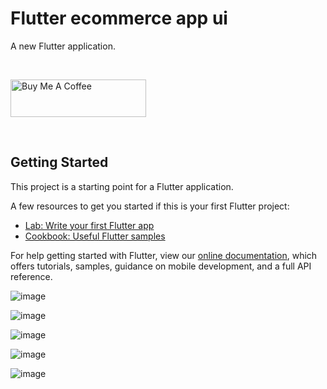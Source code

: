 # Flutter ecommerce app ui

A new Flutter application.

<br>

<a href="https://www.buymeacoffee.com/smkamal" target="_blank"><img src="https://cdn.buymeacoffee.com/buttons/v2/default-blue.png" alt="Buy Me A Coffee" style="height: 60px !important;width: 217px !important;" ></a>

<br>

## Getting Started

This project is a starting point for a Flutter application.

A few resources to get you started if this is your first Flutter project:

- [Lab: Write your first Flutter app](https://flutter.dev/docs/get-started/codelab)
- [Cookbook: Useful Flutter samples](https://flutter.dev/docs/cookbook)

For help getting started with Flutter, view our
[online documentation](https://flutter.dev/docs), which offers tutorials,
samples, guidance on mobile development, and a full API reference.

![image](https://github.com/shahi5472/Flutter-E-Commerce-UI/blob/master/screen_shot/Simulator%20Screen%20Shot%20-%20iPhone%208%20-%202020-04-23%20at%2004.01.26.png)

![image](https://github.com/shahi5472/Flutter-E-Commerce-UI/blob/master/screen_shot/Simulator%20Screen%20Shot%20-%20iPhone%208%20-%202020-04-23%20at%2004.01.34.png)

![image](https://github.com/shahi5472/Flutter-E-Commerce-UI/blob/master/screen_shot/Simulator%20Screen%20Shot%20-%20iPhone%208%20-%202020-04-23%20at%2004.01.41.png)

![image](https://github.com/shahi5472/Flutter-E-Commerce-UI/blob/master/screen_shot/Simulator%20Screen%20Shot%20-%20iPhone%208%20-%202020-04-23%20at%2004.01.43.png)

![image](https://github.com/shahi5472/Flutter-E-Commerce-UI/blob/master/screen_shot/Simulator%20Screen%20Shot%20-%20iPhone%208%20-%202020-04-23%20at%2004.01.48.png)
